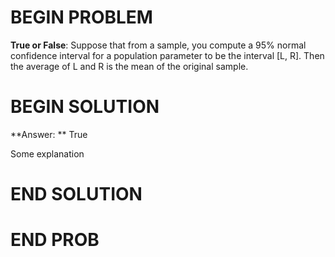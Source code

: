 # BEGIN PROBLEM

**True or False**: Suppose that from a sample, you compute a 95% normal confidence interval for a population parameter to be the interval [L, R]. Then the average of L and R is the mean of the original sample.

# BEGIN SOLUTION

**Answer: ** True

Some explanation

# END SOLUTION


# END PROB